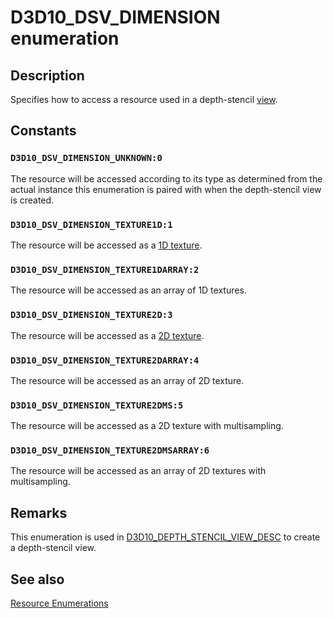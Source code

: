 # D3D10_DSV_DIMENSION enumeration

## Description

Specifies how to access a resource used in a depth-stencil [view](https://learn.microsoft.com/windows/desktop/direct3d10/d3d10-graphics-programming-guide-resources-access-views).

## Constants

### `D3D10_DSV_DIMENSION_UNKNOWN:0`

The resource will be accessed according to its type as determined from the actual instance this enumeration is paired with when the depth-stencil view is created.

### `D3D10_DSV_DIMENSION_TEXTURE1D:1`

The resource will be accessed as a [1D texture](https://learn.microsoft.com/windows/desktop/direct3d10/d3d10-graphics-programming-guide-resources-types).

### `D3D10_DSV_DIMENSION_TEXTURE1DARRAY:2`

The resource will be accessed as an array of 1D textures.

### `D3D10_DSV_DIMENSION_TEXTURE2D:3`

The resource will be accessed as a [2D texture](https://learn.microsoft.com/windows/desktop/direct3d10/d3d10-graphics-programming-guide-resources-types).

### `D3D10_DSV_DIMENSION_TEXTURE2DARRAY:4`

The resource will be accessed as an array of 2D texture.

### `D3D10_DSV_DIMENSION_TEXTURE2DMS:5`

The resource will be accessed as a 2D texture with multisampling.

### `D3D10_DSV_DIMENSION_TEXTURE2DMSARRAY:6`

The resource will be accessed as an array of 2D textures with multisampling.

## Remarks

This enumeration is used in [D3D10_DEPTH_STENCIL_VIEW_DESC](https://learn.microsoft.com/windows/desktop/api/d3d10/ns-d3d10-d3d10_depth_stencil_view_desc) to create a depth-stencil view.

## See also

[Resource Enumerations](https://learn.microsoft.com/windows/desktop/direct3d10/d3d10-graphics-reference-resource-enums)